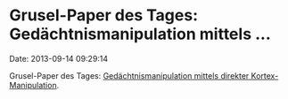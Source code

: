 Grusel-Paper des Tages: Gedächtnismanipulation mittels \...
===========================================================

Date: 2013-09-14 09:29:14

Grusel-Paper des Tages: [Gedächtnismanipulation mittels direkter
Kortex-Manipulation](http://www.eurekalert.org/pub_releases/2013-09/uoc--usc091013.php).
